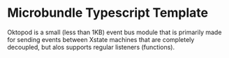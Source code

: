 # Microbundle Typescript Template

Oktopod is a small (less than 1KB) event bus module that is primarily made for sending events between Xstate machines that are completely decoupled, but alos supports regular listeners (functions).
